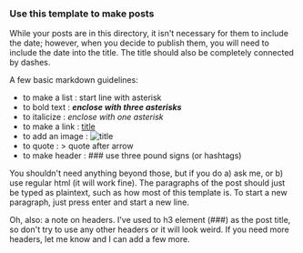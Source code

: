 ### Use this template to make posts
While your posts are in this directory, it isn't necessary for them to include the date;
however, when you decide to publish them, you will need to include the date into the title.
The title should also be completely connected by dashes.

A few basic markdown guidelines:
* to make a list  : start line with asterisk
* to bold text    : ***enclose with three asterisks***
* to italicize    : *enclose with one asterisk*
* to make a link  : [title](https://link.to.page)
* to add an image : ![title](https://link.to.file)
* to quote        : > quote after arrow
* to make header  : ### use three pound signs (or hashtags)

You shouldn't need anything beyond those, but if you do a) ask me, or b) use regular html
(it will work fine). The paragraphs of the post should just be typed as plaintext, such as
how most of this template is. To start a new paragraph, just press enter and start a new line.

Oh, also: a note on headers. I've used to h3 element (###) as the post title, so don't try
to use any other headers or it will look weird. If you need more headers, let me know and
I can add a few more. 